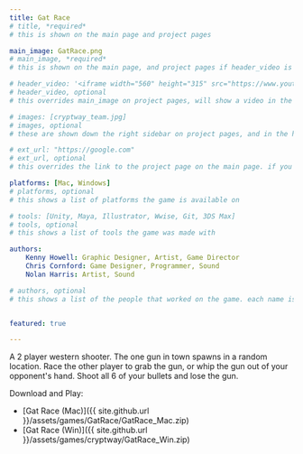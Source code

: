 ```yaml
---
title: Gat Race
# title, *required*
# this is shown on the main page and project pages

main_image: GatRace.png
# main_image, *required*
# this is shown on the main page, and project pages if header_video is not set

# header_video: '<iframe width="560" height="315" src="https://www.youtube.com/embed/aF3lF6Yo-gs" frameborder="0" allowfullscreen></iframe>'
# header_video, optional
# this overrides main_image on project pages, will show a video in the header

# images: [cryptway_team.jpg]
# images, optional
# these are shown down the right sidebar on project pages, and in the hover gallery on the main page

# ext_url: "https://google.com"
# ext_url, optional
# this overrides the link to the project page on the main page. if you would rather just directly link somewhere else, use this variable.

platforms: [Mac, Windows]
# platforms, optional
# this shows a list of platforms the game is available on

# tools: [Unity, Maya, Illustrator, Wwise, Git, 3DS Max]
# tools, optional
# this shows a list of tools the game was made with

authors:
  	Kenny Howell: Graphic Designer, Artist, Game Director
  	Chris Cornford: Game Designer, Programmer, Sound
  	Nolan Harris: Artist, Sound

# authors, optional
# this shows a list of the people that worked on the game. each name is a link that leads to somewhere else. if they don't have a url to link to, just enter blank double quotes (like the last entry in the above example)


featured: true

---
```

A 2 player western shooter. The one gun in town spawns in a random location. Race the other player to grab the gun, or whip the gun out of your opponent's hand. Shoot all 6 of your bullets and lose the gun.

Download and Play:
* [Gat Race (Mac)]({{ site.github.url }}/assets/games/GatRace/GatRace_Mac.zip)
* [Gat Race (Win)]({{ site.github.url }}/assets/games/cryptway/GatRace_Win.zip)
 